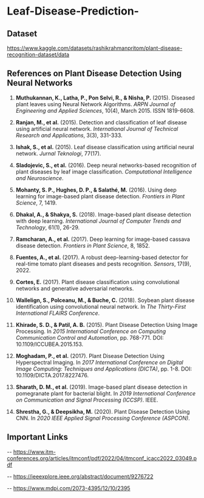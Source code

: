 # Leaf-Disease-Prediction-

## Dataset 

https://www.kaggle.com/datasets/rashikrahmanpritom/plant-disease-recognition-dataset/data

## References on Plant Disease Detection Using Neural Networks

1. **Muthukannan, K., Latha, P., Pon Selvi, R., & Nisha, P.** (2015). Diseased plant leaves using Neural Network Algorithms. *ARPN Journal of Engineering and Applied Sciences*, 10(4), March 2015. ISSN 1819-6608.
   
2. **Ranjan, M., et al.** (2015). Detection and classification of leaf disease using artificial neural network. *International Journal of Technical Research and Applications*, 3(3), 331-333.

3. **Ishak, S., et al.** (2015). Leaf disease classification using artificial neural network. *Jurnal Teknologi*, 77(17).

4. **Sladojevic, S., et al.** (2016). Deep neural networks-based recognition of plant diseases by leaf image classification. *Computational Intelligence and Neuroscience*.

5. **Mohanty, S. P., Hughes, D. P., & Salathé, M.** (2016). Using deep learning for image-based plant disease detection. *Frontiers in Plant Science*, 7, 1419.

6. **Dhakal, A., & Shakya, S.** (2018). Image-based plant disease detection with deep learning. *International Journal of Computer Trends and Technology*, 61(1), 26-29.

7. **Ramcharan, A., et al.** (2017). Deep learning for image-based cassava disease detection. *Frontiers in Plant Science*, 8, 1852.

8. **Fuentes, A., et al.** (2017). A robust deep-learning-based detector for real-time tomato plant diseases and pests recognition. *Sensors*, 17(9), 2022.

9. **Cortes, E.** (2017). Plant disease classification using convolutional networks and generative adversarial networks.

10. **Wallelign, S., Polceanu, M., & Buche, C.** (2018). Soybean plant disease identification using convolutional neural network. In *The Thirty-First International FLAIRS Conference*.

11. **Khirade, S. D., & Patil, A. B.** (2015). Plant Disease Detection Using Image Processing. In *2015 International Conference on Computing Communication Control and Automation*, pp. 768-771. DOI: 10.1109/ICCUBEA.2015.153.

12. **Moghadam, P., et al.** (2017). Plant Disease Detection Using Hyperspectral Imaging. In *2017 International Conference on Digital Image Computing: Techniques and Applications (DICTA)*, pp. 1-8. DOI: 10.1109/DICTA.2017.8227476.

13. **Sharath, D. M., et al.** (2019). Image-based plant disease detection in pomegranate plant for bacterial blight. In *2019 International Conference on Communication and Signal Processing (ICCSP)*. IEEE.

14. **Shrestha, G., & Deepsikha, M.** (2020). Plant Disease Detection Using CNN. In *2020 IEEE Applied Signal Processing Conference (ASPCON)*.

## Important Links 

-- https://www.itm-conferences.org/articles/itmconf/pdf/2022/04/itmconf_icacc2022_03049.pdf

-- https://ieeexplore.ieee.org/abstract/document/9276722

-- https://www.mdpi.com/2073-4395/12/10/2395


